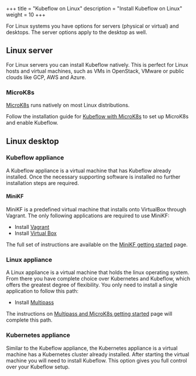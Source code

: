 +++
title = "Kubeflow on Linux"
description = "Install Kubeflow on Linux"
weight = 10
+++

For Linux systems you have options for servers (physical or virtual) and desktops.
The server options apply to the desktop as well.

## Linux server

For Linux servers you can install Kubeflow natively. This is perfect for
Linux hosts and virtual machines, such as VMs in OpenStack, VMware or public clouds like
GCP, AWS and Azure.

### MicroK8s

[MicroK8s](https://microk8s.io) runs natively on most Linux distributions. 

Follow the installation guide for [Kubeflow with MicroK8s](/docs/started/workstation/getting-started-multipass/) to set up MicroK8s and enable Kubeflow.

## Linux desktop

### Kubeflow appliance

A Kubeflow appliance is a virtual machine that has Kubeflow already installed. Once the
necessary supporting software is installed no further installation steps are required.

#### MiniKF

MiniKF is a predefined virtual machine that installs onto VirtualBox through Vagrant.
The only following applications are required to use MiniKF:

- Install [Vagrant](https://www.vagrantup.com/downloads.html)
- Install [Virtual Box](https://www.virtualbox.org/wiki/Downloads)

The full set of instructions are available on the
[MiniKF getting started](/docs/started-workstation/getting-started-minikf/) page.

### Linux appliance

A Linux appliance is a virtual machine that holds the linux operating system. From there
you have complete choice over Kubernetes and Kubeflow, which offers the greatest degree
of flexibility. You only need to install a single application to follow this path:

- Install [Multipass](https://multipass.run/#install)

The instructions on [Multipass and MicroK8s getting started](/docs/started-workstation/getting-started-multipass/)
page will complete this path.

### Kubernetes appliance

Similar to the Kubeflow appliance, the Kubernetes appliance is a virtual machine has a
Kubernetes cluster already installed. After starting the virtual machine you will need
to install Kubeflow. This option gives you full control over your Kubeflow setup.


